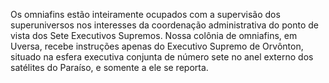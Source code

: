﻿Os omniafins estão inteiramente ocupados com a supervisão dos superuniversos nos interesses da coordenação administrativa do ponto de vista dos Sete Executivos Supremos. Nossa colônia de omniafins, em Uversa, recebe instruções apenas do Executivo Supremo de Orvônton,   situado na esfera executiva conjunta de número sete no anel externo dos satélites do Paraíso, e somente a ele se reporta.